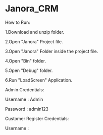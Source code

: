 # Janora_CRM

How to Run:


1.Download and unzip folder.


2.Open "Janora" Project file.


3.Open "Janora" Folder inside the project file.


4.Open "Bin" folder.


5.Open "Debug" folder.


6.Run "LoadScreen" Application.


Admin Credentials:

Username :  Admin


Password :  admin123

Customer Register Credentials:

Username :
